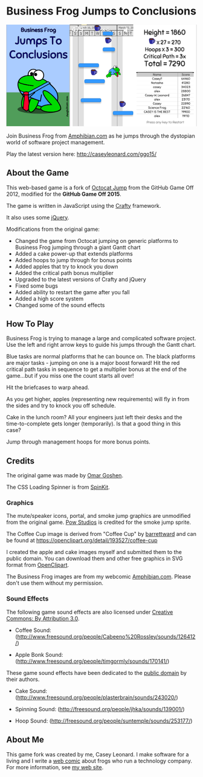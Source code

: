 Business Frog Jumps to Conclusions
============

![Business Frog Jumps to Conclusions](assets/images/ss-3.png)

Join Business Frog from [Amphibian.com](http://amphibian.com) as he jumps through
the dystopian world of software project management. 

Play the latest version here: http://caseyleonard.com/ggo15/

## About the Game

This web-based game is a fork of [Octocat Jump](https://github.com/ogoshen/game-off-2012)
from the GitHub Game Off 2012, modified for the **GitHub Game Off 2015**.

The game is written in JavaScript using the [Crafty](http://craftyjs.com) framework.

It also uses some [jQuery](http://jquery.com/).

Modifications from the original game:

  * Changed the game from Octocat jumping on generic platforms to Business Frog jumping through a giant Gantt chart
  * Added a cake power-up that extends platforms
  * Added hoops to jump through for bonus points
  * Added apples that try to knock you down
  * Added the critical path bonus multiplier
  * Upgraded to the latest versions of Crafty and jQuery
  * Fixed some bugs
  * Added ability to restart the game after you fall
  * Added a high score system
  * Changed some of the sound effects

## How To Play

Business Frog is trying to manage a large and complicated software project. Use the
left and right arrow keys to guide his jumps through the Gantt chart.

Blue tasks are normal platforms that he can bounce on. The black platforms are major tasks - jumping on one is
a major boost forward! Hit the red critical path tasks in sequence to get a multiplier bonus
at the end of the game...but if you miss one the count starts all over!

Hit the briefcases to warp ahead.

As you get higher, apples (representing new requirements) will fly in from the sides and 
try to knock you off schedule.

Cake in the lunch room?
All your engineers just left their desks and the time-to-complete gets longer (temporarily).
Is that a good thing in this case?

Jump through management hoops for more bonus points.

## Credits

The original game was made by [Omar Goshen](https://github.com/ogoshen).

The CSS Loading Spinner is from [SpinKit](https://github.com/tobiasahlin/SpinKit).

### Graphics

The mute/speaker icons, portal, and smoke jump graphics are unmodified from the original game.
[Pow Studios](http://powstudios.com/content/smoke-animation-pack-1) is credited for the smoke jump sprite.

The Coffee Cup image is derived from "Coffee Cup" by
[barrettward](https://openclipart.org/user-detail/barrettward) and can be found
at https://openclipart.org/detail/193527/coffee-cup

I created the apple and cake images myself and submitted them to the public domain. You can download
them and other free graphics in SVG format from [OpenClipart](https://openclipart.org/user-detail/cwleonard).

The Business Frog images are from my webcomic [Amphibian.com](http://amphibian.com). Please don't
use them without my permission.

### Sound Effects

The following game sound effects are also licensed under [Creative Commons: By Attribution 3.0](http://creativecommons.org/licenses/by/3.0/).

  * Coffee Sound: (http://www.freesound.org/people/Cabeeno%20Rossley/sounds/126412/)

  * Apple Bonk Sound: (http://www.freesound.org/people/timgormly/sounds/170141/)

These game sound effects have been dedicated to the [public domain](http://creativecommons.org/publicdomain/zero/1.0/) by their authors.

  * Cake Sound: (http://www.freesound.org/people/plasterbrain/sounds/243020/)

  * Spinning Sound: (http://freesound.org/people/jhka/sounds/139001/)

  * Hoop Sound: (http://freesound.org/people/suntemple/sounds/253177/)

## About Me

This game fork was created by me, Casey Leonard. I make software for a living and I write a [web comic](http://amphibian.com) about
frogs who run a technology company. For more information, see [my web site](http://caseyleonard.com).

